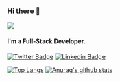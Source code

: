 ### Hi there 👋

![](https://komarev.com/ghpvc/?username=cardoso010&color=green)

#### I'm a Full-Stack Developer.

[![Twitter Badge](https://img.shields.io/badge/-Twitter-1ca0f1?style=flat-square&labelColor=1ca0f1&logo=twitter&logoColor=white&link=https://twitter.com/@gcardoso010)](https://twitter.com/@gcardoso010)
[![Linkedin Badge](https://img.shields.io/badge/-LinkedIn-blue?style=flat-square&logo=Linkedin&logoColor=white&link=https://www.linkedin.com/in/gabriel-cardoso-luiz/)](https://www.linkedin.com/in/gabriel-cardoso-luiz/)

[![Top Langs](https://github-readme-stats.vercel.app/api/top-langs/?username=cardoso010&theme=dark&show_icons=true)](https://github.com/cardoso010/github-readme-stats)
[![Anurag's github stats](https://github-readme-stats.vercel.app/api?username=cardoso010&theme=dark&show_icons=true)](https://github.com/cardoso010/github-readme-stats)
<!--




**cardoso010/cardoso010** is a ✨ _special_ ✨ repository because its `README.md` (this file) appears on your GitHub profile.


Here are some ideas to get you started:

- 🔭 I’m currently working on ...
- 🌱 I’m currently learning ...
- 👯 I’m looking to collaborate on ...
- 🤔 I’m looking for help with ...
- 💬 Ask me about ...
- 📫 How to reach me: ...
- 😄 Pronouns: ...
- ⚡ Fun fact: ...
-->
